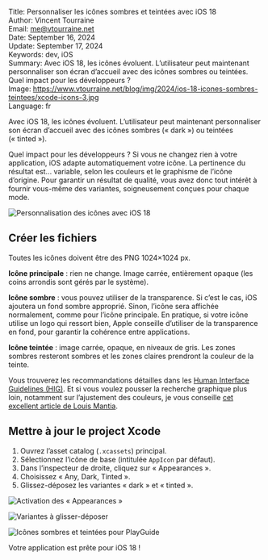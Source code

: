 Title:    Personnaliser les icônes sombres et teintées avec iOS 18  
Author:   Vincent Tourraine  
Email:    me@vtourraine.net  
Date:     September 16, 2024  
Update:   September 17, 2024  
Keywords: dev, iOS  
Summary:  Avec iOS 18, les icônes évoluent. L’utilisateur peut maintenant personnaliser son écran d’accueil avec des icônes sombres ou teintées. Quel impact pour les développeurs ?  
Image:    https://www.vtourraine.net/blog/img/2024/ios-18-icones-sombres-teintees/xcode-icons-3.jpg  
Language: fr  


Avec iOS 18, les icônes évoluent. L’utilisateur peut maintenant personnaliser son écran d’accueil avec des icônes sombres (« dark ») ou teintées (« tinted »).

Quel impact pour les développeurs ? Si vous ne changez rien à votre application, iOS adapte automatiquement votre icône. La pertinence du résultat est... variable, selon les couleurs et le graphisme de l’icône d’origine. Pour garantir un résultat de qualité, vous avez donc tout intérêt à fournir vous-même des variantes, soigneusement conçues pour chaque mode.

![Personnalisation des icônes avec iOS 18](/blog/img/2024/ios-18-icones-sombres-teintees/ios-18-icons.jpg)

## Créer les fichiers

Toutes les icônes doivent être des PNG 1024×1024 px.

**Icône principale** : rien ne change. Image carrée, entièrement opaque (les coins arrondis sont gérés par le système).

**Icône sombre** : vous pouvez utiliser de la transparence. Si c’est le cas, iOS ajoutera un fond sombre approprié. Sinon, l’icône sera affichée normalement, comme pour l’icône principale. En pratique, si votre icône utilise un logo qui ressort bien, Apple conseille d’utiliser de la transparence en fond, pour garantir la cohérence entre applications.

**Icône teintée** : image carrée, opaque, en niveaux de gris. Les zones sombres resteront sombres et les zones claires prendront la couleur de la teinte.

Vous trouverez les recommandations détailles dans les [Human Interface Guidelines (HIG)](https://developer.apple.com/design/human-interface-guidelines/app-icons#Platform-considerations). Et si vous voulez pousser la recherche graphique plus loin, notamment sur l’ajustement des couleurs, je vous conseille [cet excellent article de Louis Mantia](https://lmnt.me/blog/dark-mode-app-icons.html).

## Mettre à jour le project Xcode

1. Ouvrez l’asset catalog (`.xcassets`) principal.
2. Sélectionnez l’icône de base (intitulée `AppIcon` par défaut).
3. Dans l’inspecteur de droite, cliquez sur « Appearances ».
4. Choisissez « Any, Dark, Tinted ».
5. Glissez-déposez les variantes « dark » et « tinted ».

![Activation des « Appearances »](/blog/img/2024/ios-18-icones-sombres-teintees/xcode-icons-1.jpg)

![Variantes à glisser-déposer](/blog/img/2024/ios-18-icones-sombres-teintees/xcode-icons-2.jpg)

![Icônes sombres et teintées pour PlayGuide](/blog/img/2024/ios-18-icones-sombres-teintees/xcode-icons-3.jpg)

Votre application est prête pour iOS 18 !
